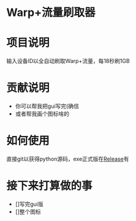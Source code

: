 # Warp+流量刷取器

# 项目说明
输入设备ID以全自动刷取Warp+流量，每18秒刷1GB

# 贡献说明
- 你可以帮我把gui写完(确信
- 或者帮我画个图标啥的

# 如何使用
直接git以获得python源码，exe正式版在[Release](https://github.com/ZeroWolf233/free-warp-plus/releases)有

# 接下来打算做的事
- []写完gui版
- []整个图标